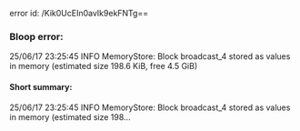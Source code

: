 error id: /Kik0UcEIn0avIk9ekFNTg==
### Bloop error:

25/06/17 23:25:45 INFO MemoryStore: Block broadcast_4 stored as values in memory (estimated size 198.6 KiB, free 4.5 GiB)
#### Short summary: 

25/06/17 23:25:45 INFO MemoryStore: Block broadcast_4 stored as values in memory (estimated size 198...